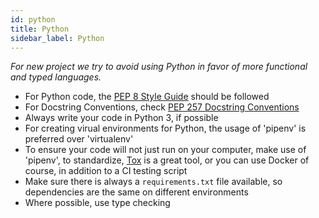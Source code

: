 ```yaml
---
id: python
title: Python
sidebar_label: Python
---
```


*For new project we try to avoid using Python in favor of more functional and typed languages.*

* For Python code, the [PEP 8 Style Guide](https://www.python.org/dev/peps/pep-0008/) should be followed
* For Docstring Conventions, check [PEP 257 Docstring Conventions](https://www.python.org/dev/peps/pep-0257/)
* Always write your code in Python 3, if possible
* For creating virual environments for Python, the usage of 'pipenv' is preferred over 'virtualenv'
* To ensure your code will not just run on your computer, make use of 'pipenv', to standardize, [Tox](https://tox.readthedocs.io/en/latest/) is a great tool, or you can use Docker of course, in addition to a CI testing script
* Make sure there is always a `requirements.txt` file available, so dependencies are the same on different environments
* Where possible, use type checking

